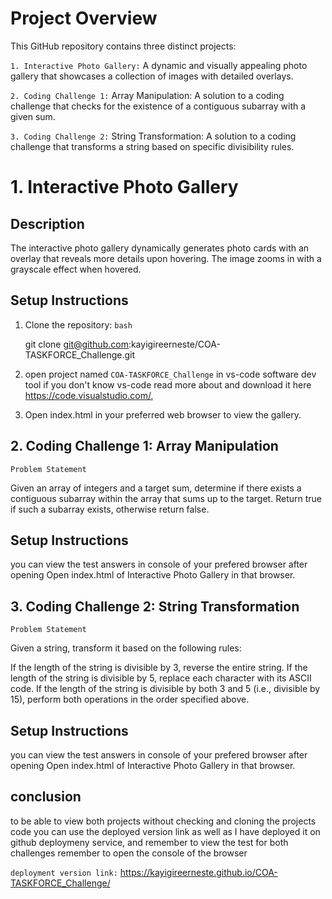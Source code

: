 # Project Overview

This GitHub repository contains three distinct projects:

```1. Interactive Photo Gallery:``` A dynamic and visually appealing photo gallery that showcases a collection of images with detailed overlays.

```2. Coding Challenge 1:``` Array Manipulation: A solution to a coding challenge that checks for the existence of a contiguous subarray with a given sum.

```3. Coding Challenge 2:``` String Transformation: A solution to a coding challenge that transforms a string based on specific divisibility rules.


# 1. Interactive Photo Gallery

## Description
The interactive photo gallery dynamically generates photo cards with an overlay that reveals more details upon hovering. The image zooms in with a grayscale effect when hovered.

## Setup Instructions
1. Clone the repository:
   ```bash```
   
    git clone git@github.com:kayigireerneste/COA-TASKFORCE_Challenge.git

2. open project named ```COA-TASKFORCE_Challenge``` in vs-code  software dev tool
if you don't know vs-code read more about and download it here https://code.visualstudio.com/, 

3. Open index.html in your preferred web browser to view the gallery.

## 2. Coding Challenge 1: Array Manipulation

```Problem Statement```

Given an array of integers and a target sum, determine if there exists a contiguous subarray within the array that sums up to the target. Return true if such a subarray exists, otherwise return false.

## Setup Instructions
you can view the test answers in console of your prefered browser after opening Open 
index.html of Interactive Photo Gallery in that browser.

## 3. Coding Challenge 2: String Transformation

```Problem Statement```

Given a string, transform it based on the following rules:

If the length of the string is divisible by 3, reverse the entire string.
If the length of the string is divisible by 5, replace each character with its ASCII code.
If the length of the string is divisible by both 3 and 5 (i.e., divisible by 15), perform both operations in the order specified above.

## Setup Instructions
you can view the test answers in console of your prefered browser after opening Open 
index.html of Interactive Photo Gallery in that browser.

## conclusion

to be able to view both projects without checking and cloning the projects code 
you can use the deployed version link as well as I have deployed it on github deploymeny service, and remember to view the test for both challenges remember to open the console of the browser

```deployment version link:``` https://kayigireerneste.github.io/COA-TASKFORCE_Challenge/